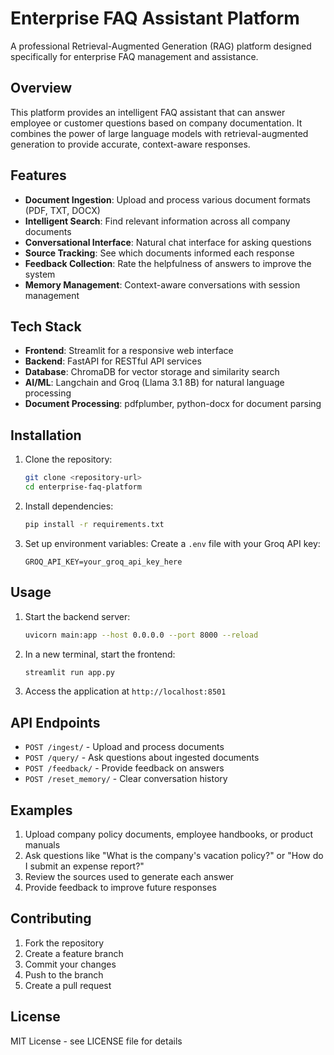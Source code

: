 # Enterprise FAQ Assistant Platform

A professional Retrieval-Augmented Generation (RAG) platform designed specifically for enterprise FAQ management and assistance.

## Overview

This platform provides an intelligent FAQ assistant that can answer employee or customer questions based on company documentation. It combines the power of large language models with retrieval-augmented generation to provide accurate, context-aware responses.

## Features

- **Document Ingestion**: Upload and process various document formats (PDF, TXT, DOCX)
- **Intelligent Search**: Find relevant information across all company documents
- **Conversational Interface**: Natural chat interface for asking questions
- **Source Tracking**: See which documents informed each response
- **Feedback Collection**: Rate the helpfulness of answers to improve the system
- **Memory Management**: Context-aware conversations with session management

## Tech Stack

- **Frontend**: Streamlit for a responsive web interface
- **Backend**: FastAPI for RESTful API services
- **Database**: ChromaDB for vector storage and similarity search
- **AI/ML**: Langchain and Groq (Llama 3.1 8B) for natural language processing
- **Document Processing**: pdfplumber, python-docx for document parsing

## Installation

1. Clone the repository:
   ```bash
   git clone <repository-url>
   cd enterprise-faq-platform
   ```

2. Install dependencies:
   ```bash
   pip install -r requirements.txt
   ```

3. Set up environment variables:
   Create a `.env` file with your Groq API key:
   ```
   GROQ_API_KEY=your_groq_api_key_here
   ```

## Usage

1. Start the backend server:
   ```bash
   uvicorn main:app --host 0.0.0.0 --port 8000 --reload
   ```

2. In a new terminal, start the frontend:
   ```bash
   streamlit run app.py
   ```

3. Access the application at `http://localhost:8501`

## API Endpoints

- `POST /ingest/` - Upload and process documents
- `POST /query/` - Ask questions about ingested documents
- `POST /feedback/` - Provide feedback on answers
- `POST /reset_memory/` - Clear conversation history

## Examples

1. Upload company policy documents, employee handbooks, or product manuals
2. Ask questions like "What is the company's vacation policy?" or "How do I submit an expense report?"
3. Review the sources used to generate each answer
4. Provide feedback to improve future responses

## Contributing

1. Fork the repository
2. Create a feature branch
3. Commit your changes
4. Push to the branch
5. Create a pull request

## License

MIT License - see LICENSE file for details
